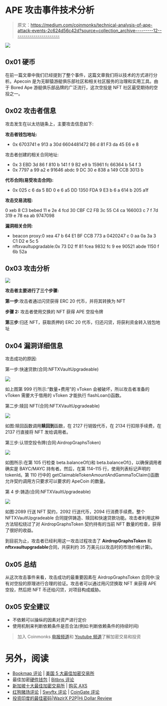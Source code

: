 # APE 攻击事件技术分析

> 原文：<https://medium.com/coinmonks/technical-analysis-of-ape-attack-events-2c624d56c42d?source=collection_archive---------12----------------------->

![](img/682f8accc66b3b08e431ddba3ab2310f.png)

## 0x01 硬币

在前一篇文章中我们已经提到了整个事件，这篇文章我们将以技术的方式进行分析。Apecoin 是为无聊猿游艇俱乐部社区和相关社区服务的治理和实用工具。由于 Bored Ape 游艇俱乐部品牌的广泛流行，这次空投是 NFT 社区最受期待的空投之一。

## 0x02 攻击者信息

攻击发生在以太坊链条上，主要攻击信息如下:

**攻击者钱包地址:**

*   0x 6703741 e 913 a 30d 6604481472 B6 d 81 F3 da 45 E6 e 8

攻击者创建的相关合同地址:

*   0x 3 EBD 3d 86 f 810 b 141 f 9 B2 e9 b 15961 fc 66364 b 54 f 3
*   0x 7797 a 99 a2 e 91646 abdc 9 DC 30 e 838 a 149 CCB 3013 b

**代币合同(易受攻击合同):**

*   0x 025 c 6 da 5 BD 0 e 6 a5 DD 1350 FDA 9 E3 b 6 a 614 b 205 a1f

**攻击交易流程:**

0 xeb 8 C3 bebed 11 e 2e 4 fcd 30 CBF C2 FB 3c 55 C4 ca 166003 c 7 f 7d 319 e 78 ea ab 9747098

**漏洞相关合同:**

*   beacon proxy:0 xea 47 b 64 E1 BF CCB 773 a 0420247 c 0 aa 0a 3a 3 C1 D2 e 5c 5
*   nftxvaultupgradable:0x 73 D2 ff 81 fcea 9832 fc 9 ee 90521 abde 1150 f 6b 52a

## 0x03 攻击分析

![](img/a2f80a19c8646999671b14c991fb25c7.png)

**攻击者主要进行了三个步骤:**

**第一步**:攻击者通过闪贷获得 ERC 20 代币，并将其转换为 NFT

**步骤 2:** 攻击者使用交换的 NFT 获得 APE 空投令牌

**第三步**:归还 NFT，获取质押的 ERC 20 代币，归还闪贷，将获利资金转入钱包地址

## 0x04 漏洞详细信息

攻击成功的原因:

第一步:快速贷款(合同:NFTXVaultUpgradeable)

![](img/d2388bd6f98d5c547a0a964093a1474a.png)

如上图第 999 行所示:“数量+费用”的 vToken 会被破坏，所以攻击者准备的 vToken 需要大于借用的 vToken 才能执行 flashLoan()函数。

第二步:赎回 NFT(合同:NFTXVaultUpgradeable)

![](img/c552925783fc9a790499043e7e858408.png)

如图:赎回函数调用**赎回到**函数，在 2127 行销毁代币，在 2134 行扣除手续费，在 2137 行直接将 NFT 发给调用者。

第三步:认领空投令牌(合同:AirdropGraphsToken)

![](img/22eeb9b578ffdc31c3ac1e779b65e0c2.png)

如图所示:在第 105 行检查 beta.balanceOf()和 beta.balanceOf()，以确保调用者确实是 BAYC/MAYC 持有者。然后，在第 114–115 行，使用列表标记声明的 tokenId。第 110 行中的 getClaimableTokenAmountAndGammaToClaim()函数允许契约调用方只要求可以要求的 ApeCoin 的数量。

第 4 步:铸造(合同:NFTXVaultUpgradeable)

![](img/4ee5dd9d60a04673297f61f4fae903f8.png)

如图:2089 行送 NFT 契约，2092 行送代币，2094 行消费手续费。整个 NFTXVaultUpgradeable 合同提供铸造、赎回和快速贷款功能。攻击者利用这种方法轻松绕过了对 AirdropGraphsToken 契约持有的当前 NFT 数量的检查，获得了很好的收益。

到目前为止，攻击者已经利用这一攻击过程攻击了 **AirdropGraphsToken** 和**nftxvaultupgradable**合同，共获利约 35 万美元(以攻击时的市场价格计算)。

## 0x05 总结

从这次攻击事件来看，攻击成功的最重要因素在 AirdropGraphsToken 合同中:没有对空投的原理进行合理的验证。攻击者可以通过用闪贷换取 NFT 来获得 APE 空投，然后把 NFT 币还给闪贷，对项目构成威胁。

## 0x05 安全建议

*   不依赖可以操纵的因素对资产进行定价
*   使用机制来判断依赖条件是否合法(例如:判断依赖条件的持续时间)

> 加入 Coinmonks [电报频道](https://t.me/coincodecap)和 [Youtube 频道](https://www.youtube.com/c/coinmonks/videos)了解加密交易和投资

# 另外，阅读

*   [Bookmap 评论](https://coincodecap.com/bookmap-review-2021-best-trading-software) | [美国 5 大最佳加密交易所](https://coincodecap.com/crypto-exchange-usa)
*   最佳加密[硬件钱包](/coinmonks/hardware-wallets-dfa1211730c6) | [Bitbns 评论](/coinmonks/bitbns-review-38256a07e161)
*   [新加坡十大最佳加密交易所](https://coincodecap.com/crypto-exchange-in-singapore) | [购买 AXS](https://coincodecap.com/buy-axs-token)
*   [红狗赌场评论](https://coincodecap.com/red-dog-casino-review) | [Swyftx 评论](https://coincodecap.com/swyftx-review) | [CoinGate 评论](https://coincodecap.com/coingate-review)
*   [投资印度的最佳密码](https://coincodecap.com/best-crypto-to-invest-in-india-in-2021)|[WazirX P2P](https://coincodecap.com/wazirx-p2p)|[Hi Dollar Review](https://coincodecap.com/hi-dollar-review)